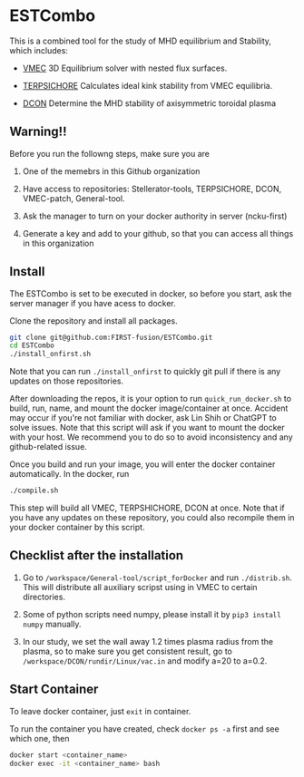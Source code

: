 # ESTCombo
This is a combined tool for the study of MHD equilibrium and Stability, which includes:

- [VMEC](https://github.com/ORNL-Fusion/Stellarator-Tools.git) 3D Equilibrium solver with nested flux surfaces.

- [TERPSICHORE](https://github.com/FIRST-fusion/TERPSICHORE.git) Calculates ideal kink stability from VMEC equilibria.

- [DCON](https://github.com/FIRST-fusion/DCON.git) Determine the MHD stability of axisymmetric toroidal plasma

## Warning!!

Before you run the followng steps, make sure you are 

1. One of the memebrs in this Github organization 

2. Have access to repositories: Stellerator-tools, TERPSICHORE, DCON, VMEC-patch, General-tool. 

3. Ask the manager to turn on your docker authority in server (ncku-first)

4. Generate a key and add to your github, so that you can access all things in this organization

## Install

The ESTCombo is set to be executed in docker, so before you start, ask the server manager if you have acess to docker. 


Clone the repository and install all packages.

``` bash
git clone git@github.com:FIRST-fusion/ESTCombo.git
cd ESTCombo
./install_onfirst.sh
```
Note that you can run `./install_onfirst` to quickly git pull if there is any updates on those repositories.

After downloading the repos, it is your option to run `quick_run_docker.sh` to build, run, name, and mount the docker image/container at once. Accident may occur if you're not familiar with docker, ask Lin Shih or ChatGPT to solve issues. Note that this script will ask if you want to mount the docker with your host. We recommend you to do so to avoid inconsistency and any github-related issue.

Once you build and run your image, you will enter the docker container automatically. In the docker, run 

```bash
./compile.sh
```

This step will build all VMEC, TERPSHICHORE, DCON at once. Note that if you have any updates on these repository, you could also recompile them in your docker container by this script.

## Checklist after the installation

1. Go to `/workspace/General-tool/script_forDocker` and run `./distrib.sh`. This will distribute all auxiliary scripst using in VMEC to certain directories.

2. Some of python scripts need numpy, please install it by `pip3 install numpy` manually.

3. In our study, we set the wall away 1.2 times plasma radius from the plasma, so to make sure you get consistent result, go to `/workspace/DCON/rundir/Linux/vac.in` and modify a=20 to a=0.2.

## Start Container

To leave docker container, just `exit` in container.

To run the container you have created, check `docker ps -a` first and see which one, then 

``` bash
docker start <container_name> 
docker exec -it <container_name> bash
```



